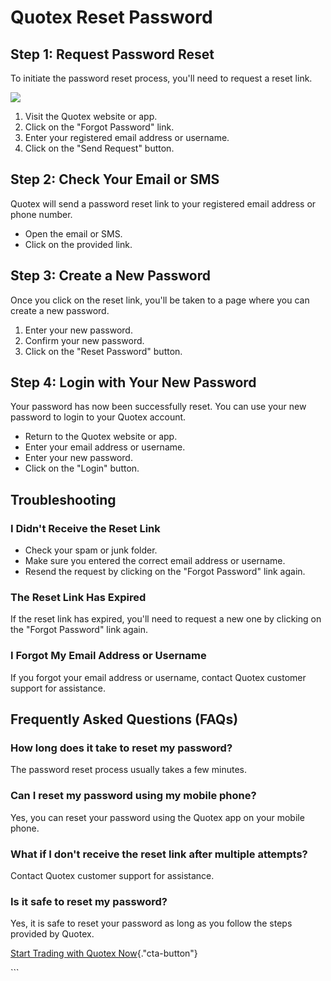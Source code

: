 # Quotex Reset Password

## Step 1: Request Password Reset

To initiate the password reset process, you\'ll need to request a reset
link.

[![](https://static.quotex.io/files/4_en/300_250.jpg)](https://traff.sbs/brokerqxlid)

1.  Visit the Quotex website or app.
2.  Click on the "Forgot Password" link.
3.  Enter your registered email address or username.
4.  Click on the "Send Request" button.

## Step 2: Check Your Email or SMS

Quotex will send a password reset link to your registered email address
or phone number.

-   Open the email or SMS.
-   Click on the provided link.

## Step 3: Create a New Password

Once you click on the reset link, you\'ll be taken to a page where you
can create a new password.

1.  Enter your new password.
2.  Confirm your new password.
3.  Click on the "Reset Password" button.

## Step 4: Login with Your New Password

Your password has now been successfully reset. You can use your new
password to login to your Quotex account.

-   Return to the Quotex website or app.
-   Enter your email address or username.
-   Enter your new password.
-   Click on the "Login" button.

## Troubleshooting

### I Didn\'t Receive the Reset Link

-   Check your spam or junk folder.
-   Make sure you entered the correct email address or username.
-   Resend the request by clicking on the "Forgot Password" link
    again.

### The Reset Link Has Expired

If the reset link has expired, you\'ll need to request a new one by
clicking on the "Forgot Password" link again.

### I Forgot My Email Address or Username

If you forgot your email address or username, contact Quotex customer
support for assistance.

## Frequently Asked Questions (FAQs)

### How long does it take to reset my password?

The password reset process usually takes a few minutes.

### Can I reset my password using my mobile phone?

Yes, you can reset your password using the Quotex app on your mobile
phone.

### What if I don\'t receive the reset link after multiple attempts?

Contact Quotex customer support for assistance.

### Is it safe to reset my password?

Yes, it is safe to reset your password as long as you follow the steps
provided by Quotex.

[Start Trading with Quotex
Now](\%22https://traff.sbs/brokerqxsignup\%22){."cta-button"}

\`\`\`

